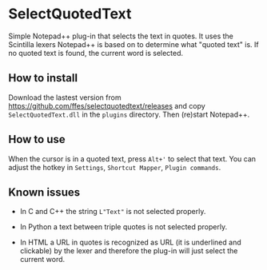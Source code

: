 SelectQuotedText
================

Simple Notepad++ plug-in that selects the text in quotes. It uses the Scintilla
lexers Notepad++ is based on to determine what "quoted text" is. If no quoted
text is found, the current word is selected.

## How to install ##

Download the lastest version from https://github.com/ffes/selectquotedtext/releases
and copy `SelectQuotedText.dll` in the `plugins` directory. Then (re)start
Notepad++.


## How to use ##

When the cursor is in a quoted text, press `Alt+'` to select that text.
You can adjust the hotkey in `Settings`, `Shortcut Mapper`, `Plugin commands`.


## Known issues ##

*  In C and C++ the string `L"Text"` is not selected properly.

*  In Python a text between triple quotes is not selected properly.

*  In HTML a URL in quotes is recognized as URL (it is underlined and clickable)
   by the lexer and therefore the plug-in will just select the current word.

